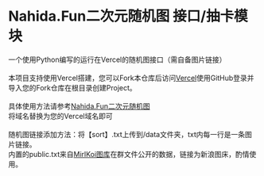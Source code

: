 # Nahida.Fun二次元随机图 接口/抽卡模块
一个使用Python编写的运行在Vercel的随机图接口（需自备图片链接）<br>
<br>
本项目支持使用Vercel搭建，您可以Fork本仓库后访问[Vercel](https://vercel.com)使用GitHub登录并导入您的Fork仓库在根目录创建Project。<br>
<br>
具体使用方法请参考[Nahida.Fun二次元随机图](https://imgapi.nahida.fun/help)<br>
将域名替换为您的Vercel域名即可<br>
<br>
随机图链接添加方法：将【sort】.txt上传到/data文件夹，txt内每一行是一条图片链接。<br>
内置的public.txt来自[MirlKoi图库](https://iw233.cn)在群文件公开的数据，链接为新浪图床，酌情使用。
